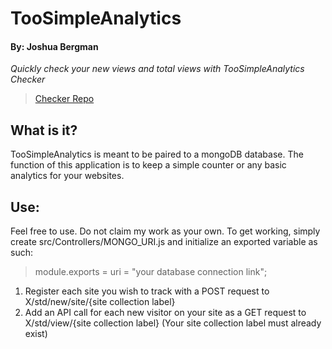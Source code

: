 # TooSimpleAnalytics

#### By: Joshua Bergman

_Quickly check your new views and total views with TooSimpleAnalytics Checker_

> [Checker Repo](https://github.com/JoshBergman/TooSimpleAnalyticsCheck)

## What is it?

TooSimpleAnalytics is meant to be paired to a mongoDB database. The function of this application is to keep a simple counter or any basic analytics for your websites.

## Use:

Feel free to use. Do not claim my work as your own. To get working, simply create src/Controllers/MONGO_URI.js and initialize an exported variable as such:

> module.exports = uri = "your database connection link";

1. Register each site you wish to track with a POST request to X/std/new/site/{site collection label}
2. Add an API call for each new visitor on your site as a GET request to X/std/view/{site collection label} (Your site collection label must already exist)
